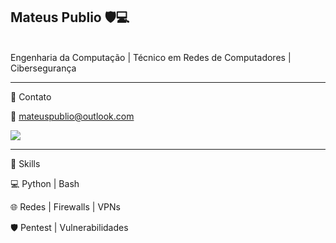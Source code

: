 ## Mateus Publio 🛡️💻
<br>
Engenharia da Computação | Técnico em Redes de Computadores | Cibersegurança
<br>

___ 

🔹 Contato

📧 mateuspublio@outlook.com

<a href="https://www.linkedin.com/in/mateuspublio/"><img src="https://img.shields.io/badge/-LinkedIn-0072b1?&style=for-the-badge&logo=linkedin&logoColor=white" /></a>
___
🔹 Skills

💻 Python | Bash 

🌐 Redes | Firewalls | VPNs 

🛡️ Pentest | Vulnerabilidades
